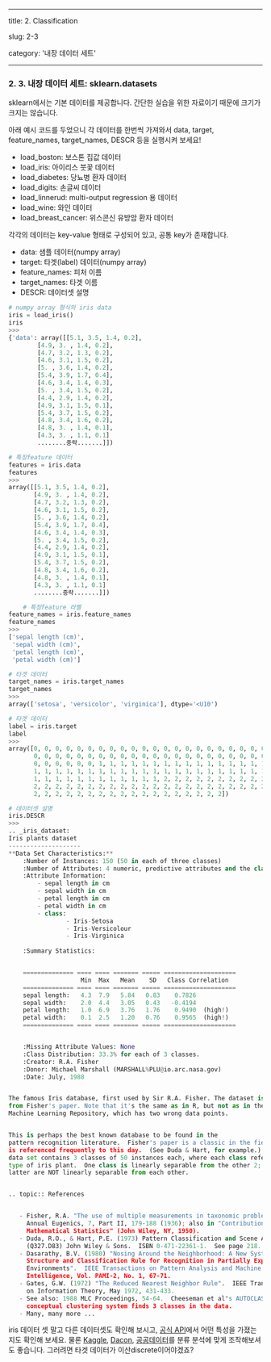 ---
title: 2. Classification

slug: 2-3

category: '내장 데이터 세트'

 ---
### 2. 3. 내장 데이터 세트: sklearn.datasets


sklearn에서는 기본 데이터를 제공합니다. 간단한 실습을 위한 자료이기 때문에 크기가 크지는 않습니다.


아래 예시 코드를 두었으니 각 데이터를 한번씩 가져와서 data, target, feature_names, target_names, DESCR 등을 실행시켜 보세요!


- load_boston: 보스톤 집값 데이터
- load_iris: 아이리스 붓꽃 데이터
- load_diabetes: 당뇨병 환자 데이터
- load_digits: 손글씨 데이터
- load_linnerud: multi-output regression 용 데이터
- load_wine: 와인 데이터
- load_breast_cancer: 위스콘신 유방암 환자 데이터


각각의 데이터는 key-value 형태로 구성되어 있고, 공통 key가 존재합니다.
- data: 샘플 데이터(numpy array)
- target: 타겟(label) 데이터(numpy array)
- feature_names: 피처 이름
- target_names: 타겟 이름
- DESCR: 데이터셋 설명




```python
# numpy array 형식의 iris data
iris = load_iris()
iris
>>>
{'data': array([[5.1, 3.5, 1.4, 0.2],
        [4.9, 3. , 1.4, 0.2],
        [4.7, 3.2, 1.3, 0.2],
        [4.6, 3.1, 1.5, 0.2],
        [5. , 3.6, 1.4, 0.2],
        [5.4, 3.9, 1.7, 0.4],
        [4.6, 3.4, 1.4, 0.3],
        [5. , 3.4, 1.5, 0.2],
        [4.4, 2.9, 1.4, 0.2],
        [4.9, 3.1, 1.5, 0.1],
        [5.4, 3.7, 1.5, 0.2],
        [4.8, 3.4, 1.6, 0.2],
        [4.8, 3. , 1.4, 0.1],
        [4.3, 3. , 1.1, 0.1]
        ........중략.......]])
```


```python
# 특징feature 데이터
features = iris.data
features
>>>
array([[5.1, 3.5, 1.4, 0.2],
       [4.9, 3. , 1.4, 0.2],
       [4.7, 3.2, 1.3, 0.2],
       [4.6, 3.1, 1.5, 0.2],
       [5. , 3.6, 1.4, 0.2],
       [5.4, 3.9, 1.7, 0.4],
       [4.6, 3.4, 1.4, 0.3],
       [5. , 3.4, 1.5, 0.2],
       [4.4, 2.9, 1.4, 0.2],
       [4.9, 3.1, 1.5, 0.1],
       [5.4, 3.7, 1.5, 0.2],
       [4.8, 3.4, 1.6, 0.2],
       [4.8, 3. , 1.4, 0.1],
       [4.3, 3. , 1.1, 0.1]
       ........중략.......]])
```
```python
	# 특징feature 라벨
feature_names = iris.feature_names
feature_names
>>>
['sepal length (cm)',
 'sepal width (cm)',
 'petal length (cm)',
 'petal width (cm)']
 ```


```python
# 타겟 데이터
target_names = iris.target_names
target_names
>>>
array(['setosa', 'versicolor', 'virginica'], dtype='<U10')
```


```python
# 타겟 데이터
label = iris.target
label
>>>
array([0, 0, 0, 0, 0, 0, 0, 0, 0, 0, 0, 0, 0, 0, 0, 0, 0, 0, 0, 0, 0, 0,
       0, 0, 0, 0, 0, 0, 0, 0, 0, 0, 0, 0, 0, 0, 0, 0, 0, 0, 0, 0, 0, 0,
       0, 0, 0, 0, 0, 0, 1, 1, 1, 1, 1, 1, 1, 1, 1, 1, 1, 1, 1, 1, 1, 1,
       1, 1, 1, 1, 1, 1, 1, 1, 1, 1, 1, 1, 1, 1, 1, 1, 1, 1, 1, 1, 1, 1,
       1, 1, 1, 1, 1, 1, 1, 1, 1, 1, 1, 1, 2, 2, 2, 2, 2, 2, 2, 2, 2, 2,
       2, 2, 2, 2, 2, 2, 2, 2, 2, 2, 2, 2, 2, 2, 2, 2, 2, 2, 2, 2, 2, 2,
       2, 2, 2, 2, 2, 2, 2, 2, 2, 2, 2, 2, 2, 2, 2, 2, 2, 2])
```


```python
# 데이터셋 설명
iris.DESCR
>>>
.. _iris_dataset:
Iris plants dataset
--------------------
**Data Set Characteristics:**
    :Number of Instances: 150 (50 in each of three classes)
    :Number of Attributes: 4 numeric, predictive attributes and the class
    :Attribute Information:
        - sepal length in cm
        - sepal width in cm
        - petal length in cm
        - petal width in cm
        - class:
                - Iris-Setosa
                - Iris-Versicolour
                - Iris-Virginica
                
    :Summary Statistics:


    ============== ==== ==== ======= ===== ====================
                    Min  Max   Mean    SD   Class Correlation
    ============== ==== ==== ======= ===== ====================
    sepal length:   4.3  7.9   5.84   0.83    0.7826
    sepal width:    2.0  4.4   3.05   0.43   -0.4194
    petal length:   1.0  6.9   3.76   1.76    0.9490  (high!)
    petal width:    0.1  2.5   1.20   0.76    0.9565  (high!)
    ============== ==== ==== ======= ===== ====================


    :Missing Attribute Values: None
    :Class Distribution: 33.3% for each of 3 classes.
    :Creator: R.A. Fisher
    :Donor: Michael Marshall (MARSHALL%PLU@io.arc.nasa.gov)
    :Date: July, 1988


The famous Iris database, first used by Sir R.A. Fisher. The dataset is taken
from Fisher's paper. Note that it's the same as in R, but not as in the UCI
Machine Learning Repository, which has two wrong data points.


This is perhaps the best known database to be found in the
pattern recognition literature.  Fisher's paper is a classic in the field and
is referenced frequently to this day.  (See Duda & Hart, for example.)  The
data set contains 3 classes of 50 instances each, where each class refers to a
type of iris plant.  One class is linearly separable from the other 2; the
latter are NOT linearly separable from each other.


.. topic:: References


   - Fisher, R.A. "The use of multiple measurements in taxonomic problems"
     Annual Eugenics, 7, Part II, 179-188 (1936); also in "Contributions to
     Mathematical Statistics" (John Wiley, NY, 1950).
   - Duda, R.O., & Hart, P.E. (1973) Pattern Classification and Scene Analysis.
     (Q327.D83) John Wiley & Sons.  ISBN 0-471-22361-1.  See page 218.
   - Dasarathy, B.V. (1980) "Nosing Around the Neighborhood: A New System
     Structure and Classification Rule for Recognition in Partially Exposed
     Environments".  IEEE Transactions on Pattern Analysis and Machine
     Intelligence, Vol. PAMI-2, No. 1, 67-71.
   - Gates, G.W. (1972) "The Reduced Nearest Neighbor Rule".  IEEE Transactions
     on Information Theory, May 1972, 431-433.
   - See also: 1988 MLC Proceedings, 54-64.  Cheeseman et al"s AUTOCLASS II
     conceptual clustering system finds 3 classes in the data.
   - Many, many more ...
```

iris 데이터 셋 말고 다른 데이터셋도 확인해 보시고, [공식 API](https://scikit-learn.org/stable/datasets/toy_dataset.html)에서 어떤 특성을 가졌는지도 확인해 보세요. 물론 [Kaggle](kaggle.com), [Dacon](dacon.io), [공공데이터](data.go.kr)를 분류 분석에 맞게 조작해보셔도 좋습니다. 그러려면 타겟 데이터가 이산discrete이어야겠죠?

